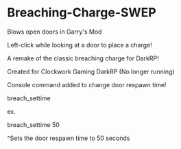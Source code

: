 # Breaching-Charge-SWEP
Blows open doors in Garry's Mod

Left-click while looking at a door to place a charge!

A remake of the classic breaching charge for DarkRP!

Created for Clockwork Gaming DarkRP (No longer running)

Console command added to change door respawn time!

breach_settime <x>

ex. 

breach_settime 50

^Sets the door respawn time to 50 seconds
